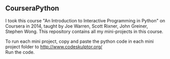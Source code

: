 ## CourseraPython
I took this course "An Introduction to Interactive Programming in Python" on Coursera in 2014, taught by Joe Warren, Scott Rixner, John Greiner, Stephen Wong. This repository contains all my mini-projects in this course.

To run each mini project, copy and paste the python code in each mini project folder to http://www.codeskulptor.org/ <br/>
Run the code.
